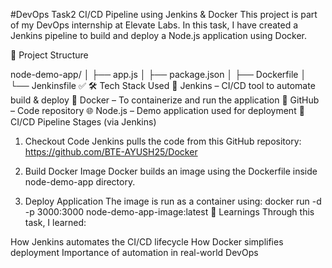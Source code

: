 #DevOps Task2
CI/CD Pipeline using Jenkins & Docker
This project is part of my DevOps internship at Elevate Labs. In this task, I have created a Jenkins pipeline to build and deploy a Node.js application using Docker.

📁 Project Structure


 node-demo-app/
│       ├── app.js
│       ├── package.json
│       ├── Dockerfile
│       └── Jenkinsfile ✅
🛠 Tech Stack Used
🧠 Jenkins – CI/CD tool to automate build & deploy
🐳 Docker – To containerize and run the application
🔗 GitHub – Code repository
🌐 Node.js – Demo application used for deployment
🔁 CI/CD Pipeline Stages (via Jenkins)
1. Checkout Code
Jenkins pulls the code from this GitHub repository:
https://github.com/BTE-AYUSH25/Docker
2. Build Docker Image
Docker builds an image using the Dockerfile inside node-demo-app directory.

4. Deploy Application
The image is run as a container using:
docker run -d -p 3000:3000 node-demo-app-image:latest
🧠 Learnings
Through this task, I learned:

How Jenkins automates the CI/CD lifecycle
How Docker simplifies deployment
Importance of automation in real-world DevOps
